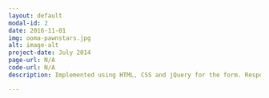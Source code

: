 ```yaml
---
layout: default
modal-id: 2
date: 2016-11-01
img: ooma-pawnstars.jpg
alt: image-alt
project-date: July 2014
page-url: N/A
code-url: N/A
description: Implemented using HTML, CSS and jQuery for the form. Responsive design.

---
```

